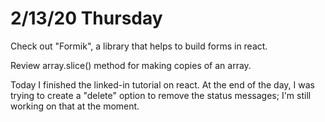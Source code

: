 # 2/13/20 Thursday 

Check out "Formik", a library that helps to build forms in react.

Review array.slice() method for making copies of an array.

Today I finished the linked-in tutorial on react. At the end of the day, I was trying to create a "delete" option to remove the status messages; I'm still working on that at the moment. 